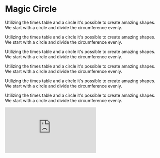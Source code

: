 # Magic Circle

Utilizing the times table and a circle it's possible to create amazing shapes. We
start with a circle and divide the circumference evenly.

Utilizing the times table and a circle it's possible to create amazing shapes. We
start with a circle and divide the circumference evenly.

Utilizing the times table and a circle it's possible to create amazing shapes. We
start with a circle and divide the circumference evenly.

Utilizing the times table and a circle it's possible to create amazing shapes. We
start with a circle and divide the circumference evenly.

Utilizing the times table and a circle it's possible to create amazing shapes. We
start with a circle and divide the circumference evenly.

Utilizing the times table and a circle it's possible to create amazing shapes. We
start with a circle and divide the circumference evenly.

<iframe src="https://www.youtube.com/embed/qhbuKbxJsk8" frameborder="0" allowfullscreen></iframe>
